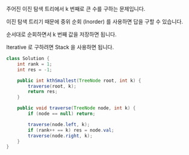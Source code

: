 주어진 이진 탐색 트리에서 k 번째로 큰 수를 구하는 문제입니다.

이진 탐색 트리기 때문에 중위 순회 (Inorder) 를 사용하면 답을 구할 수 있습니다.

순서대로 순회하면서 k 번째 값을 저장하면 됩니다.

Iterative 로 구하려면 Stack 을 사용하면 됩니다.

```java
class Solution {
    int rank = 1;
    int res = -1;

    public int kthSmallest(TreeNode root, int k) {
        traverse(root, k);
        return res;
    }

    public void traverse(TreeNode node, int k) {
        if (node == null) return;

        traverse(node.left, k);
        if (rank++ == k) res = node.val;
        traverse(node.right, k);
    }
}
```